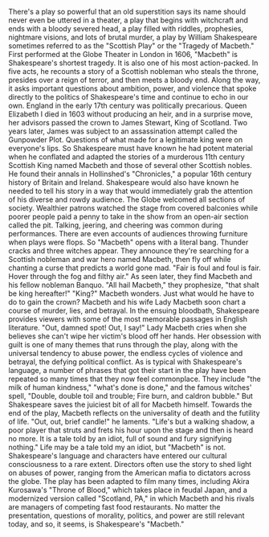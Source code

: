 
There&#39;s a play so powerful 
that an old superstition says
its name should never 
even be uttered in a theater,
a play that begins with witchcraft
and ends with a bloody severed head,
a play filled with riddles, prophesies,
nightmare visions,
and lots of brutal murder,
a play by William Shakespeare sometimes
referred to as the &quot;Scottish Play&quot;
or the &quot;Tragedy of Macbeth.&quot;
First performed at the Globe Theater
in London in 1606,
&quot;Macbeth&quot; is 
Shakespeare&#39;s shortest tragedy.
It is also one of his most action-packed.
In five acts, he recounts a story
of a Scottish nobleman
who steals the throne,
presides over a reign of terror,
and then meets a bloody end.
Along the way, it asks important questions
about ambition,
power,
and violence
that spoke directly to the politics
of Shakespeare&#39;s time
and continue to echo in our own.
England in the early 17th century 
was politically precarious.
Queen Elizabeth I died in 1603
without producing an heir,
and in a surprise move,
her advisors passed the crown
to James Stewart, King of Scotland.
Two years later, James was subject
to an assassination attempt
called the Gunpowder Plot.
Questions of what made 
for a legitimate king
were on everyone&#39;s lips.
So Shakespeare must have known
he had potent material
when he conflated and adapted the stories
of a murderous 11th century 
Scottish King named Macbeth
and those of several 
other Scottish nobles.
He found their annals
in Hollinshed&#39;s &quot;Chronicles,&quot;
a popular 16th century history
of Britain and Ireland.
Shakespeare would also have known
he needed to tell his story
in a way that would 
immediately grab the attention
of his diverse and rowdy audience.
The Globe welcomed 
all sections of society.
Wealthier patrons watched the stage
from covered balconies
while poorer people paid a penny
to take in the show
from an open-air section called the pit.
Talking, jeering, and cheering
was common during performances.
There are even accounts of audiences
throwing furniture when plays were flops.
So &quot;Macbeth&quot; opens with a literal bang.
Thunder cracks and three witches appear.
They announce they&#39;re searching
for a Scottish nobleman 
and war hero named Macbeth,
then fly off while chanting a curse
that predicts a world gone mad.
&quot;Fair is foul and foul is fair.
Hover through the fog and filthy air.&quot;
As seen later, they find Macbeth
and his fellow nobleman Banquo.
&quot;All hail Macbeth,&quot; they prophesize,
&quot;that shalt be king hereafter!&quot;
&quot;King?&quot; Macbeth wonders.
Just what would he have to do 
to gain the crown?
Macbeth and his wife Lady Macbeth
soon chart a course of murder, 
lies, and betrayal.
In the ensuing bloodbath,
Shakespeare provides viewers with some
of the most memorable passages
in English literature.
&quot;Out, damned spot! Out, I say!&quot;
Lady Macbeth cries when she believes
she can&#39;t wipe her victim&#39;s blood 
off her hands.
Her obsession with guilt is one
of many themes that runs through the play,
along with the universal tendency
to abuse power,
the endless cycles of violence 
and betrayal,
the defying political conflict.
As is typical with Shakespeare&#39;s language,
a number of phrases 
that got their start in the play
have been repeated so many times
that they now feel commonplace.
They include &quot;the milk of human kindness,&quot;
&quot;what&#39;s done is done,&quot;
and the famous witches&#39; spell,
&quot;Double, double toil and trouble; 
Fire burn, and caldron bubble.&quot;
But Shakespeare saves the juiciest
bit of all for Macbeth himself.
Towards the end of the play,
Macbeth reflects on the universality of death
and the futility of life.
&quot;Out, out, brief candle!&quot; he laments.
&quot;Life&#39;s but a walking shadow,
a poor player that struts 
and frets his hour upon the stage
and then is heard no more.
It is a tale told by an idiot, 
full of sound and fury
signifying nothing.&quot;
Life may be a tale told my an idiot,
but &quot;Macbeth&quot; is not.
Shakespeare&#39;s language and characters
have entered our cultural consciousness
to a rare extent.
Directors often use the story
to shed light on abuses of power,
ranging from the American mafia
to dictators across the globe.
The play has been adapted 
to film many times,
including Akira Kurosawa&#39;s 
&quot;Throne of Blood,&quot;
which takes place in feudal Japan,
and a modernized version 
called &quot;Scotland, PA,&quot;
in which Macbeth and his rivals
are managers of competing 
fast food restaurants.
No matter the presentation,
questions of morality,
politics,
and power are still relevant today,
and so, it seems, 
is Shakespeare&#39;s &quot;Macbeth.&quot;

